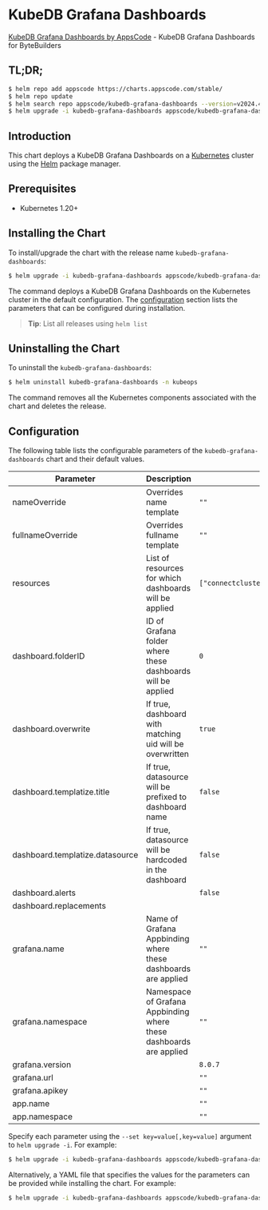 # KubeDB Grafana Dashboards

[KubeDB Grafana Dashboards by AppsCode](https://github.com/kubedb/installer) - KubeDB Grafana Dashboards for ByteBuilders

## TL;DR;

```bash
$ helm repo add appscode https://charts.appscode.com/stable/
$ helm repo update
$ helm search repo appscode/kubedb-grafana-dashboards --version=v2024.4.27
$ helm upgrade -i kubedb-grafana-dashboards appscode/kubedb-grafana-dashboards -n kubeops --create-namespace --version=v2024.4.27
```

## Introduction

This chart deploys a KubeDB Grafana Dashboards on a [Kubernetes](http://kubernetes.io) cluster using the [Helm](https://helm.sh) package manager.

## Prerequisites

- Kubernetes 1.20+

## Installing the Chart

To install/upgrade the chart with the release name `kubedb-grafana-dashboards`:

```bash
$ helm upgrade -i kubedb-grafana-dashboards appscode/kubedb-grafana-dashboards -n kubeops --create-namespace --version=v2024.4.27
```

The command deploys a KubeDB Grafana Dashboards on the Kubernetes cluster in the default configuration. The [configuration](#configuration) section lists the parameters that can be configured during installation.

> **Tip**: List all releases using `helm list`

## Uninstalling the Chart

To uninstall the `kubedb-grafana-dashboards`:

```bash
$ helm uninstall kubedb-grafana-dashboards -n kubeops
```

The command removes all the Kubernetes components associated with the chart and deletes the release.

## Configuration

The following table lists the configurable parameters of the `kubedb-grafana-dashboards` chart and their default values.

|            Parameter            |                            Description                             |                                                                                  Default                                                                                   |
|---------------------------------|--------------------------------------------------------------------|----------------------------------------------------------------------------------------------------------------------------------------------------------------------------|
| nameOverride                    | Overrides name template                                            | <code>""</code>                                                                                                                                                            |
| fullnameOverride                | Overrides fullname template                                        | <code>""</code>                                                                                                                                                            |
| resources                       | List of resources for which dashboards will be applied             | <code>["connectcluster","druid","elasticsearch","kafka","mariadb","mongodb","mysql","perconaxtradb","postgres","proxysql","redis","singlestore","solr","zookeeper"]</code> |
| dashboard.folderID              | ID of Grafana folder where these dashboards will be applied        | <code>0</code>                                                                                                                                                             |
| dashboard.overwrite             | If true, dashboard with matching uid will be overwritten           | <code>true</code>                                                                                                                                                          |
| dashboard.templatize.title      | If true, datasource will be prefixed to dashboard name             | <code>false</code>                                                                                                                                                         |
| dashboard.templatize.datasource | If true, datasource will be hardcoded in the dashboard             | <code>false</code>                                                                                                                                                         |
| dashboard.alerts                |                                                                    | <code>false</code>                                                                                                                                                         |
| dashboard.replacements          |                                                                    | <code></code>                                                                                                                                                              |
| grafana.name                    | Name of Grafana Appbinding where these dashboards are applied      | <code>""</code>                                                                                                                                                            |
| grafana.namespace               | Namespace of Grafana Appbinding where these dashboards are applied | <code>""</code>                                                                                                                                                            |
| grafana.version                 |                                                                    | <code>8.0.7</code>                                                                                                                                                         |
| grafana.url                     |                                                                    | <code>""</code>                                                                                                                                                            |
| grafana.apikey                  |                                                                    | <code>""</code>                                                                                                                                                            |
| app.name                        |                                                                    | <code>""</code>                                                                                                                                                            |
| app.namespace                   |                                                                    | <code>""</code>                                                                                                                                                            |


Specify each parameter using the `--set key=value[,key=value]` argument to `helm upgrade -i`. For example:

```bash
$ helm upgrade -i kubedb-grafana-dashboards appscode/kubedb-grafana-dashboards -n kubeops --create-namespace --version=v2024.4.27 --set resources=["connectcluster","druid","elasticsearch","kafka","mariadb","mongodb","mysql","perconaxtradb","postgres","proxysql","redis","singlestore","solr","zookeeper"]
```

Alternatively, a YAML file that specifies the values for the parameters can be provided while
installing the chart. For example:

```bash
$ helm upgrade -i kubedb-grafana-dashboards appscode/kubedb-grafana-dashboards -n kubeops --create-namespace --version=v2024.4.27 --values values.yaml
```
